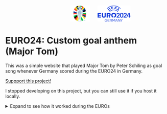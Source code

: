 <p align="left">
    <img src="images/trophy.png" height="50px" style="margin-left: 40%"/>
    <img src="images/EURO_text.png" height="50px" style="margin-left: 20px"/>
</p>

# EURO24: Custom goal anthem (Major Tom)
This was a simple website that played Major Tom by Peter Schiling as goal song whenever Germany scored during the EURO24 in Germany.

<a href="https://www.buymeacoffee.com/codemodeyt">Suppport this project!</a>

I stopped developing on this project, but you can still use it if you host it locally.

<details>
    <summary>Expand to see how it worked during the EUROs</summary>

   
## Usage
Just open the website on <!--https://www.codemodeyt.github.io/EURO-CustomGoalAnthem--> https://euro-cga.netlify.app/

### During the game:
During the game, you can simply keep the page open in the background (on PC) or in the foreground (on mobile) and you just have to wait for a goal to happen.
There will be a live score that automatically updates every 3 seconds and the live minute count that will update every minute.
As soon as there is a goal for Germany, the hymne will automatically start to play.

*Make sure to have automatic playback of media enabled in your Browser! OTHERWISE, THE ANTHEM CAN'T BE PLAYED!*

**If you experience any issues, reload the page. If this doesn't fix it, please open an Issue!**


### If the game is not running yet:
There will be a countdown to the time the game starts. As soon as the game has started, you will get automatically redirected to the game page:


## The way it works
In the backend, a Python script checks for a change in score every 3 seconds and updates the playtime every minute.

As soon as theres an update in playtime / score, it gets sent to the frontend by using a websocket.

## Backstory
In the lead-up to UEFA EURO 2024 in Germany, a big wave of fan enthusiasm swept across the country, sparked by an Adidas commercial. The fans passionately wanted Peter Schilling's "Major Tom" to be the official goal anthem during the tournament. The German Football Association (DFB) even gave it a trial run in a subsequent friendly match. However, UEFA dashed those hopes by announcing that all teams would have the same goal anthem during EURO 2024, sticking to this decision despite several successful petitions.

Excited about the upcoming tournament, I decided to take matters into my own hands and find a way to give us German fans their desired goal anthem, "Major Tom".

<!-- #### UPDATE:
On the 1st of June, the DFB announced Major Tom as their new official goal anthem.
This does NOT affect the EUROs though, as the UEFA still holds on to their plan with every team having the same pre-set goal anthem. -->
</details>
